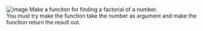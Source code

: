 ![image](https://github.com/kitti-best/GFA-Beginner-Python-Class/assets/61462393/e5a46fef-6155-4096-893e-1c526f94ebd8)
Make a funciton for finding a factorial of a number.<br> You must try make the function take the number as argument and make the function return the result out.
